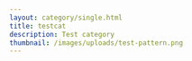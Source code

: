 ```yaml
---
layout: category/single.html
title: testcat
description: Test category
thumbnail: /images/uploads/test-pattern.png
---
```


